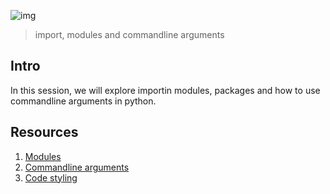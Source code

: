 ![img](https://assets.imaginablefutures.com/media/images/ALX_Logo.max-200x150.png)

> import, modules and commandline arguments

## Intro

In this session, we will explore importin modules, packages and how to use commandline arguments in python.

## Resources 
1. [Modules](https://docs.python.org/3/tutorial/modules.html)
2. [Commandline arguments](https://docs.python.org/3/tutorial/stdlib.html#command-line-arguments)
3. [Code styling](https://pypi.org/project/pycodestyle/)
